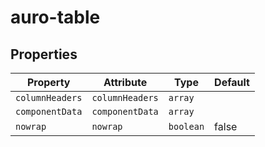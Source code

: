 # auro-table

## Properties

| Property        | Attribute       | Type      | Default |
|-----------------|-----------------|-----------|---------|
| `columnHeaders` | `columnHeaders` | `array`   |         |
| `componentData` | `componentData` | `array`   |         |
| `nowrap`        | `nowrap`        | `boolean` | false   |
